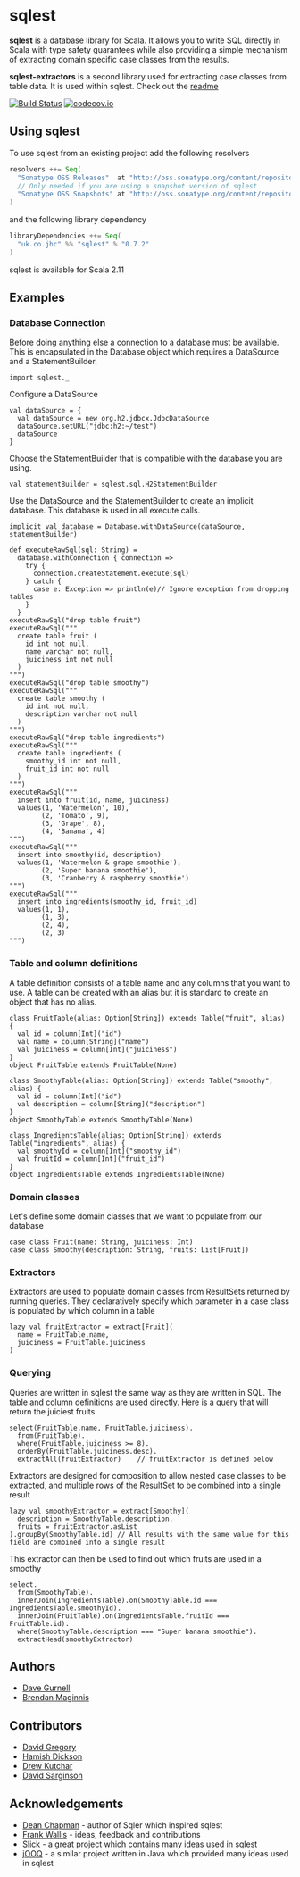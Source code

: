 # sqlest

**sqlest** is a database library for Scala. It allows you to write SQL directly in Scala with type safety guarantees while also providing a simple mechanism of extracting domain specific case classes from the results.

**sqlest-extractors** is a second library used for extracting case classes from table data. It is used within sqlest. Check out the [readme](extractors/README.md)

[![Build Status](https://travis-ci.org/jhc-systems/sqlest.svg?branch=master)](https://travis-ci.org/jhc-systems/sqlest?branch=master) [![codecov.io](https://codecov.io/github/jhc-systems/sqlest/coverage.svg?branch=master)](https://codecov.io/github/jhc-systems/sqlest?branch=master)

## Using sqlest
To use sqlest from an existing project add the following resolvers
```scala
resolvers ++= Seq(
  "Sonatype OSS Releases"  at "http://oss.sonatype.org/content/repositories/releases/",
  // Only needed if you are using a snapshot version of sqlest
  "Sonatype OSS Snapshots" at "http://oss.sonatype.org/content/repositories/snapshots/"
)
```

and the following library dependency
```scala
libraryDependencies ++= Seq(
  "uk.co.jhc" %% "sqlest" % "0.7.2"
)
```

sqlest is available for Scala 2.11

## Examples
### Database Connection
Before doing anything else a connection to a database must be available. This is encapsulated in the Database object which requires a DataSource and a StatementBuilder.
```tut:silent
import sqlest._
```

Configure a DataSource
```tut:silent
val dataSource = {
  val dataSource = new org.h2.jdbcx.JdbcDataSource
  dataSource.setURL("jdbc:h2:~/test")
  dataSource
}
```

Choose the StatementBuilder that is compatible with the database you are using.
```tut:silent
val statementBuilder = sqlest.sql.H2StatementBuilder
```

Use the DataSource and the StatementBuilder to create an implicit database.
This database is used in all execute calls.
```tut:silent
implicit val database = Database.withDataSource(dataSource, statementBuilder)
```
```tut:invisible
def executeRawSql(sql: String) =
  database.withConnection { connection =>
    try {
      connection.createStatement.execute(sql)
    } catch {
      case e: Exception => println(e)// Ignore exception from dropping tables
    }
  }
executeRawSql("drop table fruit")
executeRawSql("""
  create table fruit (
    id int not null,
    name varchar not null,
    juiciness int not null
  )
""")
executeRawSql("drop table smoothy")
executeRawSql("""
  create table smoothy (
    id int not null,
    description varchar not null
  )
""")
executeRawSql("drop table ingredients")
executeRawSql("""
  create table ingredients (
    smoothy_id int not null,
    fruit_id int not null
  )
""")
executeRawSql("""
  insert into fruit(id, name, juiciness)
  values(1, 'Watermelon', 10),
        (2, 'Tomato', 9),
        (3, 'Grape', 8),
        (4, 'Banana', 4)
""")
executeRawSql("""
  insert into smoothy(id, description)
  values(1, 'Watermelon & grape smoothie'),
        (2, 'Super banana smoothie'),
        (3, 'Cranberry & raspberry smoothie')
""")
executeRawSql("""
  insert into ingredients(smoothy_id, fruit_id)
  values(1, 1),
        (1, 3),
        (2, 4),
        (2, 3)
""")
```
### Table and column definitions
A table definition consists of a table name and any columns that you want to use. A table can be created with an alias but it is standard to create an object that has no alias.
```tut:silent
class FruitTable(alias: Option[String]) extends Table("fruit", alias) {
  val id = column[Int]("id")
  val name = column[String]("name")
  val juiciness = column[Int]("juiciness")
}
object FruitTable extends FruitTable(None)

class SmoothyTable(alias: Option[String]) extends Table("smoothy", alias) {
  val id = column[Int]("id")
  val description = column[String]("description")
}
object SmoothyTable extends SmoothyTable(None)

class IngredientsTable(alias: Option[String]) extends Table("ingredients", alias) {
  val smoothyId = column[Int]("smoothy_id")
  val fruitId = column[Int]("fruit_id")
}
object IngredientsTable extends IngredientsTable(None)
```

### Domain classes
Let's define some domain classes that we want to populate from our database
```tut:silent
case class Fruit(name: String, juiciness: Int)
case class Smoothy(description: String, fruits: List[Fruit])
```

### Extractors
Extractors are used to populate domain classes from ResultSets returned by running queries. They declaratively specify which parameter in a case class is populated by which column in a table
```tut:silent
lazy val fruitExtractor = extract[Fruit](
  name = FruitTable.name,
  juiciness = FruitTable.juiciness
)
```

### Querying
Queries are written in sqlest the same way as they are written in SQL. The table and column definitions are used directly. Here is a query that will return the juiciest fruits
```tut
select(FruitTable.name, FruitTable.juiciness).
  from(FruitTable).
  where(FruitTable.juiciness >= 8).
  orderBy(FruitTable.juiciness.desc).
  extractAll(fruitExtractor)    // fruitExtractor is defined below
```

Extractors are designed for composition to allow nested case classes to be extracted, and multiple rows of the ResultSet to be combined into a single result
```tut:silent
lazy val smoothyExtractor = extract[Smoothy](
  description = SmoothyTable.description,
  fruits = fruitExtractor.asList
).groupBy(SmoothyTable.id) // All results with the same value for this field are combined into a single result
```

This extractor can then be used to find out which fruits are used in a smoothy
```tut
select.
  from(SmoothyTable).
  innerJoin(IngredientsTable).on(SmoothyTable.id === IngredientsTable.smoothyId).
  innerJoin(FruitTable).on(IngredientsTable.fruitId === FruitTable.id).
  where(SmoothyTable.description === "Super banana smoothie").
  extractHead(smoothyExtractor)
```

## Authors
- [Dave Gurnell](https://github.com/davegurnell)
- [Brendan Maginnis](https://github.com/brendanator)

## Contributors
- [David Gregory](https://github.com/DavidGregory084)
- [Hamish Dickson](https://github.com/hamishdickson)
- [Drew Kutchar](https://github.com/kutchar)
- [David Sarginson](https://github.com/ShaolinSarg)

## Acknowledgements
- [Dean Chapman](https://github.com/p14n) - author of Sqler which inspired sqlest
- [Frank Wallis](https://github.com/frankwallis) - ideas, feedback and contributions
- [Slick](https://github.com/slick/slick) - a great project which contains many ideas used in sqlest
- [jOOQ](https://github.com/jOOQ/jOOQ) - a similar project written in Java which provided many ideas used in sqlest
